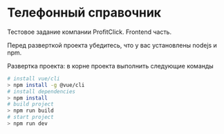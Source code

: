 # Телефонный справочник

Тестовое задание компании ProfitClick. Frontend часть.

Перед разверткой проекта убедитесь, что у вас установлены nodejs и npm.

Развертка проекта: в корне проекта выполнить следующие команды

``` bash
# install vue/cli
> npm install -g @vue/cli
# install dependencies
> npm install
# build project
> npm run build
# start project
> npm run dev
```
